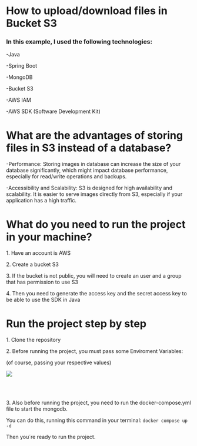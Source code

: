 # How to upload/download files in Bucket S3
<h3>In this example, I used the following technologies:</h3>
<p>-Java</p>
<p>-Spring Boot</p>
<p>-MongoDB</p>
<p>-Bucket S3</p>
<p>-AWS IAM</p>
<p>-AWS SDK (Software Development Kit)</p>

# What are the advantages of storing files in S3 instead of a database?
<p>-Performance: Storing images in database can increase the size of your database significantly, which might impact database performance, especially for read/write operations and backups.</p>
<p>-Accessibility and Scalability: S3 is designed for high availability and scalability. It is easier to serve images directly from S3, especially if your application has a high traffic.</p>

# What do you need to run the project in your machine?
<p>1. Have an account is AWS</p>
<p>2. Create a bucket S3</p>
<p>3. If the bucket is not public, you will need to create an user and a group that has permission to use S3</p>
<p>4. Then you need to generate the access key and the secret access key to be able to use the SDK in Java</p>

# Run the project step by step
<p>1. Clone the repository</p>
<p>2. Before running the project, you must pass some Enviroment Variables:</p>
<p>(of course, passing your respective values)</p>
<img src="https://github.com/vsouzx/FacialRecognitionApi/assets/88911545/ed70e057-fbdf-4ea1-aeec-3e613ae772cf"></img>

<br><br/>
<p>3. Also before running the project, you need to run the docker-compose.yml file to start the mongodb.</p>
<p>You can do this, running this command in your terminal: <code>docker compose up -d</code> </p>
<p>Then you´re ready to run the project.</p>
